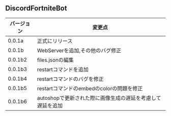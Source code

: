 ## DiscordFortniteBot

|バージョン|変更点|
|-|-|
|0.0.1a|正式にリリース|
|0.0.1b|WebServerを追加,その他のバグ修正|
|0.0.1b2|files.jsonの編集|
|0.0.1b3|restartコマンドを追加|
|0.0.1b4|restartコマンドのバグを修正|
|0.0.1b5|restartコマンドのembedのcolorの問題を修正|
|0.0.1b6|autoshopで更新された際に画像生成の遅延を考慮して遅延を追加|
